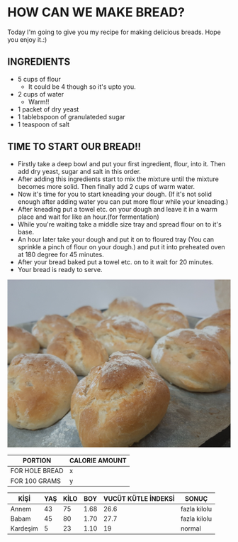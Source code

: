 # HOW CAN WE MAKE BREAD?
Today I'm going to give you my recipe for making delicious breads. Hope you enjoy it.:)
## INGREDIENTS
* 5 cups of flour
   * It could be 4 though so it's upto you.
* 2 cups of water
   * Warm!!
* 1 packet of dry yeast 
* 1 tablebspoon of granulateded sugar
* 1 teaspoon of salt
## TIME TO START OUR BREAD!!
* Firstly take a deep bowl and put your first ingredient, flour, into it. Then add dry yeast, sugar and salt in this order.
* After adding this ingredients start to mix the mixture until the mixture becomes more solid. Then finally add 2 cups of warm water.
* Now it's time for you to start kneading your dough. (If it's not solid enough after adding water you can put more flour while your kneading.)
* After kneading put a towel etc. on your dough and leave it in a warm place and wait for like an hour.(for fermentation)
* While you're waiting take a middle size tray and spread flour on to it's base.
* An hour later take your dough and put it on to floured tray (You can sprinkle a pinch of flour on your dough.) and put it into preheated oven at 180 degree for 45 minutes.
* After your bread baked put a towel etc. on to it wait for 20 minutes.
* Your bread is ready to serve.

![a](https://github.com/sevilmervecam/9F-Z-K/blob/master/20200404_213040%5B1%5D.jpg)



PORTION        | CALORIE AMOUNT
-------------- | ------
FOR HOLE BREAD | x
FOR 100 GRAMS  | y



KİŞİ | YAŞ | KİLO | BOY | VUCÜT KÜTLE İNDEKSİ | SONUÇ |
-----|-----|------|-----|---------------------|-------|
Annem| 43  | 75   | 1.68| 26.6                |fazla kilolu|
Babam| 45  | 80   | 1.70| 27.7                |fazla kilolu|
Kardeşim| 5| 23   | 1.10| 19                  |normal      |








